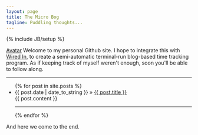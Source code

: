 ```yaml
---
layout: page
title: The Micro Bog
tagline: Puddling thoughts...
---
```

{% include JB/setup %}

[Avatar](/images/inktank.png) Welcome to my personal Github site. I hope to integrate this with [Wired In](http://github.com/RichardLitt/wired-in), to create a
semi-automatic terminal-run blog-based time tracking program. As if
keeping track of myself weren't enough, soon you'll be able to follow
along. 

<hr />

<ul class="posts">
  {% for post in site.posts %}
    <li><span>{{ post.date | date_to_string }}</span> &raquo; <a href="{{ BASE_PATH }}{{ post.url }}">{{ post.title }}</a>
    <br />
    <span>{{ post.content }}</span><br />
    <hr />
    </li>
  {% endfor %}
</ul>

And here we come to the end. 
